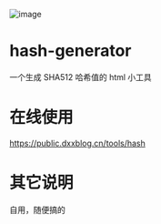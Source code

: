 ![image](https://github.com/isharmla233/hash-generator/assets/112328828/c74a3bde-7dab-4d48-b196-869868dda65b)



# hash-generator
一个生成 SHA512 哈希值的 html 小工具



# 在线使用
https://public.dxxblog.cn/tools/hash



# 其它说明
自用，随便搞的
